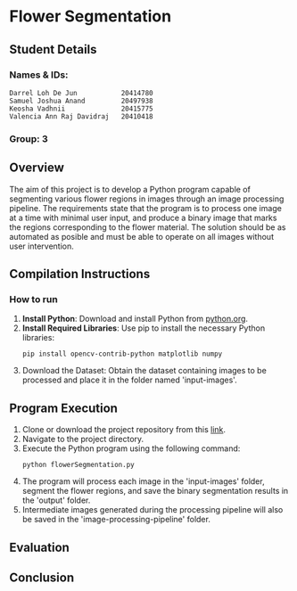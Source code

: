 # Flower Segmentation

## Student Details
### Names & IDs:
```
Darrel Loh De Jun           20414780
Samuel Joshua Anand         20497938
Keosha Vadhnii              20415775
Valencia Ann Raj Davidraj   20410418
```
### Group: 3


## Overview
The aim of this project is to develop a Python program capable of segmenting various flower regions in images through an image processing pipeline. The requirements state that the program is to process one image at a time with minimal user input, and produce a binary image that marks the regions corresponding to the flower material. The solution should be as automated as posible and must be able to operate on all images without user intervention.


## Compilation Instructions
### How to run
1. **Install Python**: Download and install Python from [python.org](https://www.python.org/).
2. **Install Required Libraries**: Use pip to install the necessary Python libraries:
   ```
   pip install opencv-contrib-python matplotlib numpy
   ```
3. Download the Dataset: Obtain the dataset containing images to be processed and place it in the folder named 'input-images'.


## Program Execution
1. Clone or download the project repository from this [link](https://github.com/dalodeju/Image-Processing-Group-3.git).
2. Navigate to the project directory.
3. Execute the Python program using the following command:
   ```
   python flowerSegmentation.py
   ```
4. The program will process each image in the 'input-images' folder, segment the flower regions, and save the binary segmentation results in the 'output' folder.
5. Intermediate images generated during the processing pipeline will also be saved in the 'image-processing-pipeline' folder.


## Evaluation


## Conclusion

